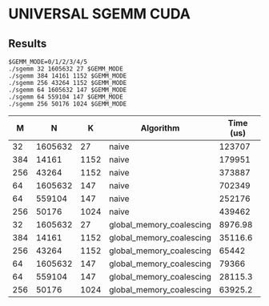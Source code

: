# UNIVERSAL SGEMM CUDA

## Results

```
$GEMM_MODE=0/1/2/3/4/5
./sgemm 32 1605632 27 $GEMM_MODE
./sgemm 384 14161 1152 $GEMM_MODE
./sgemm 256 43264 1152 $GEMM_MODE
./sgemm 64 1605632 147 $GEMM_MODE
./sgemm 64 559104 147 $GEMM_MODE
./sgemm 256 50176 1024 $GEMM_MODE
```


| M | N | K    | Algorithm | Time (us) |
|---|---|---   |-----------|-----------|
|32|1605632|27 |naive|123707|
|384|14161|1152|naive|179951|
|256|43264|1152|naive|373887|
|64|1605632|147|naive|702349|
|64|559104|147 |naive|252176|
|256|50176|1024|naive|439462|
|32|1605632|27|global_memory_coalescing|8976.98|
|384|14161|1152|global_memory_coalescing|35116.6|
|256|43264|1152|global_memory_coalescing|65442|
|64|1605632|147|global_memory_coalescing|79366|
|64|559104|147|global_memory_coalescing|28115.3|
|256|50176|1024|global_memory_coalescing|63925.2|
